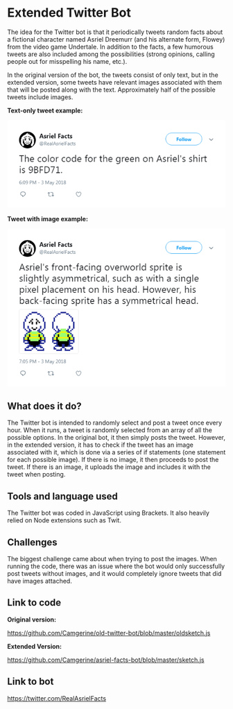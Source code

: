 # Extended Twitter Bot

The idea for the Twitter bot is that it periodically tweets random facts about a fictional character named Asriel Dreemurr (and his alternate form, Flowey) from the video game Undertale. In addition to the facts, a few humorous tweets are also included among the possibilities (strong opinions, calling people out for misspelling his name, etc.).

In the original version of the bot, the tweets consist of only text, but in the extended version, some tweets have relevant images associated with them that will be posted along with the text. Approximately half of the possible tweets include images.

**Text-only tweet example:**

![](https://github.com/Camgerine/all-projects/blob/master/Asriel%20Facts%201.png)

**Tweet with image example:**

![](https://github.com/Camgerine/all-projects/blob/master/Asriel%20Facts%202.png)

## What does it do?

The Twitter bot is intended to randomly select and post a tweet once every hour. When it runs, a tweet is randomly selected from an array of all the possible options. In the original bot, it then simply posts the tweet. However, in the extended version, it has to check if the tweet has an image associated with it, which is done via a series of if statements (one statement for each possible image). If there is no image, it then proceeds to post the tweet. If there is an image, it uploads the image and includes it with the tweet when posting.

## Tools and language used

The Twitter bot was coded in JavaScript using Brackets. It also heavily relied on Node extensions such as Twit.

## Challenges

The biggest challenge came about when trying to post the images. When running the code, there was an issue where the bot would only successfully post tweets without images, and it would completely ignore tweets that did have images attached.

## Link to code

**Original version:**

https://github.com/Camgerine/old-twitter-bot/blob/master/oldsketch.js

**Extended Version:**

https://github.com/Camgerine/asriel-facts-bot/blob/master/sketch.js

## Link to bot

https://twitter.com/RealAsrielFacts

